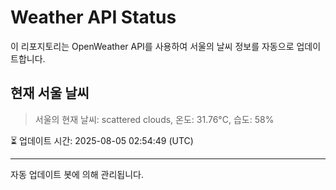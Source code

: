 
# Weather API Status

이 리포지토리는 OpenWeather API를 사용하여 서울의 날씨 정보를 자동으로 업데이트합니다.

## 현재 서울 날씨
> 서울의 현재 날씨: scattered clouds, 온도: 31.76°C, 습도: 58%

⏳ 업데이트 시간: 2025-08-05 02:54:49 (UTC)

---
자동 업데이트 봇에 의해 관리됩니다.
